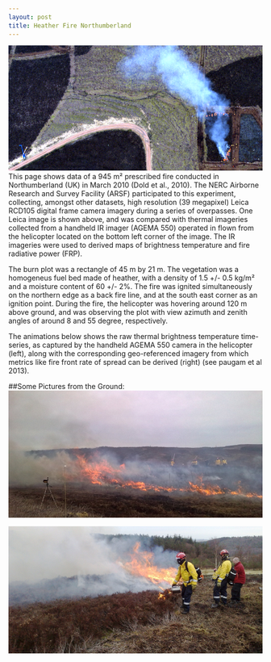 ```yaml
---
layout: post
title: Heather Fire Northumberland
---
```

![placeholder](/data_online/northumberland/northumberland_overView.png "Northumberland Overview")
This page shows data of a 945 m² prescribed fire conducted in Northumberland (UK) in March 2010 (Dold et al., 2010). The NERC Airborne Research and Survey Facility (ARSF) participated to this experiment, collecting, amongst other datasets, high resolution (39 megapixel) Leica RCD105 digital frame camera imagery during a series of overpasses. One Leica image is shown above, and was compared with thermal imageries collected from a handheld IR imager (AGEMA 550) operated in flown from the helicopter located on the bottom left corner of the image. The IR imageries were used to derived maps of brightness temperature and fire radiative power (FRP).

The burn plot was a rectangle of  45 m by 21 m. The vegetation was a homogeneus fuel bed made of heather, with a density of 1.5 +/- 0.5 kg/m² and a moisture content of 60 +/- 2%. The fire was ignited simultaneously on the northern edge as a back fire line, and at the south east corner as an ignition point. During the  fire, the helicopter was hovering around 120 m above ground, and was observing the plot with view azimuth and zenith angles of around 8 and 55 degree, respectively.

The animations below shows the raw thermal brightness temperature time-series, as captured by the handheld AGEMA 550 camera in the helicopter (left), along with the corresponding geo-referenced imagery from which metrics like fire front rate of spread can be derived (right) (see paugam et al 2013).

<!--{% youtube "https://www.youtube.com/watch?v=ho8-vK0L1_8" %}-->

<!--{% swfobject /data/animationRosFrame4PerS.swf %}
<p>Latest <a href='http://www.adobe.com/go/getflashplayer'>Flash Player Plugin</a> is required.</p>
{% endswfobject %}-->

##Some Pictures from the Ground:
![placeholder](/data_online/northumberland/flame-front-propagation_800x400.png "Northumberland fire: flame front")

![placeholder](/data_online/northumberland/ignition-with-drip-torche800x400.png "Northumberland fire: Drip Torche Ignition")
